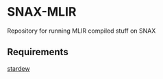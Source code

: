 # SNAX-MLIR

Repository for running MLIR compiled stuff on SNAX

## Requirements

[stardew](https://github.com/Groverkss/stardew)
